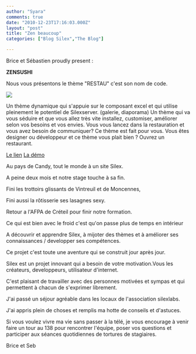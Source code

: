 ```yaml
---
author: "Syara"
comments: true
date: "2010-12-23T17:16:03.000Z"
layout: "post"
title: "Zen beaucoup"
categories: ["Blog Silex","The Blog"]

---
```

Brice et Sébastien proudly present :

**ZENSUSHI**

Nous vous présentons le thème "RESTAU" c'est son nom de code.

![](https://www.silexlabs.org/wp-content/uploads/2010/12/capturesushi1.jpg)

Un thème dynamique qui s'appuie sur le composant excel et qui utilise pleinement le potentiel de Silexserver. (galerie, diaporama)
Un thème qui va vous séduire et que vous allez très vite installez, customiser, améliorer selon vos besoins et vos envies. Vous vous lancez dans la restauration et vous avez besoin de communiquer?
Ce thème est fait pour vous.
Vous êtes designer ou développeur et ce thème vous plait bien ? Ouvrez un restaurant.

[Le lien](https://www.silexlabs.org/?p=1401)
[La démo](http://silexprod.com/silex_restau/)
<!-- more -->
Au pays de Candy, tout le monde à un site Silex.

A peine deux mois et notre stage touche à sa fin.

Fini les trottoirs glissants de Vintreuil et de Moncennes,

Fini aussi la rôtisserie ses lasagnes sexy.

Retour a l'AFPA de Créteil pour finir notre formation.

Ce qui est bien avec le froid c'est qu'on passe plus de temps en intérieur

A découvrir et apprendre Silex, à mijoter des thèmes et à améliorer ses connaissances / developper ses compétences.

Ce projet c'est toute une aventure qui se construit jour après jour.

Silex est un projet innovant qui a besoin de votre motivation.Vous les créateurs, developpeurs, utilisateur d'internet.

C'est plaisant de travailler avec des personnes motivées et sympas et qui permettent à chacun de s'exprimer librement.

J'ai passé un séjour agréable dans les locaux de l'association silexlabs.

J'ai appris plein de choses et remplis ma hotte de conseils et d'astuces.

Si vous voulez vivre ma vie sans passer à la télé, je vous encourage à venir faire un tour au 138 pour rencontrer l'équipe, poser vos questions et participer aux séances quotidiennes de tortures de stagiaires.

Brice et Seb


